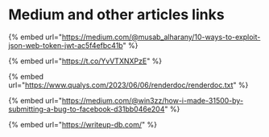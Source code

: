 # Medium and other articles links

{% embed url="https://medium.com/@musab_alharany/10-ways-to-exploit-json-web-token-jwt-ac5f4efbc41b" %}

{% embed url="https://t.co/YvVTXNXPzE" %}

{% embed url="https://www.qualys.com/2023/06/06/renderdoc/renderdoc.txt" %}

{% embed url="https://medium.com/@win3zz/how-i-made-31500-by-submitting-a-bug-to-facebook-d31bb046e204" %}

{% embed url="https://writeup-db.com/" %}
